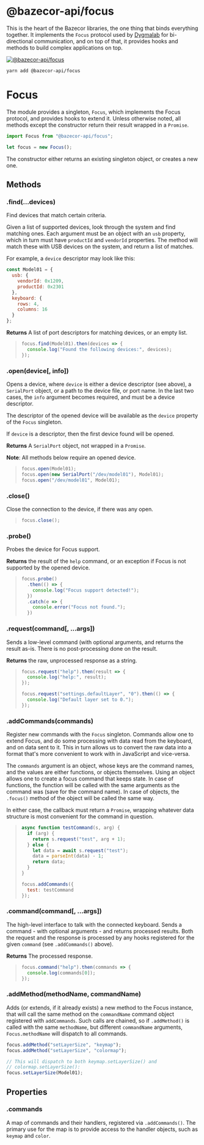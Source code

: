 @bazecor-api/focus
====================

This is the heart of the Bazecor libraries, the one thing that binds
everything together. It implements the `Focus` protocol used by
[Dygmalab][k:focus] for bi-directional communication, and on top of that, it
provides hooks and methods to build complex applications on top.

 [k:focus]: https://github.com/Dygmalab/Bazecor-Focus

[![@bazecor-api/focus](https://img.shields.io/npm/v/@chrysalis-api/focus.svg?style=for-the-badge&label=@chrysalis-api/focus&logo=npm)](https://www.npmjs.com/package/@chrysalis-api/focus)

```
yarn add @bazecor-api/focus
```

# Focus

The module provides a singleton, `Focus`, which implements the Focus protocol,
and provides hooks to extend it. Unless otherwise noted, all methods except the constructor return their result wrapped in a `Promise`.

```javascript
import Focus from "@bazecor-api/focus";

let focus = new Focus();
```

The constructor either returns an existing singleton object, or creates a new
one.

## Methods

### .find(...devices)

Find devices that match certain criteria.

Given a list of supported devices, look through the system and find matching
ones. Each argument must be an object with an `usb` property, which in turn must
have `productId` and `vendorId` properties. The method will match these with USB
devices on the system, and return a list of matches.

For example, a `device` descriptor may look like this:

```javascript
const Model01 = {
  usb: {
    vendorId: 0x1209,
    productId: 0x2301
  },
  keyboard: {
    rows: 4,
    columns: 16
  }
};
```

**Returns** A list of port descriptors for matching devices, or an empty list.

> ```javascript
> focus.find(Model01).then(devices => {
>   console.log("Found the following devices:", devices);
> });
> ```

### .open(device[, info])

Opens a device, where `device` is either a device descriptor (see above), a
`SerialPort` object, or a path to the device file, or port name. In the last two
cases, the `info` argument becomes required, and must be a device descriptor.

The descriptor of the opened device will be available as the `device` property
of the `Focus` singleton.

If `device` is a descriptor, then the first device found will be opened.

**Returns** A `SerialPort` object, not wrapped in a `Promise`.

**Note**: All methods below require an opened device.

> ```javascript
> focus.open(Model01);
> focus.open(new SerialPort("/dev/model01"), Model01);
> focus.open("/dev/model01", Model01);
> ```

### .close()

Close the connection to the device, if there was any open.

> ```javascript
> focus.close();
> ```

### .probe()

Probes the device for Focus support.

**Returns** the result of the `help` command, or an exception if Focus is not
supported by the opened device.

> ```javascript
> focus.probe()
>   .then(() => {
>     console.log("Focus support detected!");
>   })
>   .catch(e => {
>     console.error("Focus not found.");
>   })
> ```

### .request(command[, ...args])

Sends a low-level command (with optional arguments, and returns the result
as-is. There is no post-processing done on the result.

**Returns** the raw, unprocessed response as a string.

> ```javascript
> focus.request("help").then(result => {
>   console.log("help:", result);
> });
>
> focus.request("settings.defaultLayer", "0").then(() => {
>   console.log("Default layer set to 0.");
> });
> ```

### .addCommands(commands)

Register new commands with the `Focus` singleton. Commands allow one to extend
Focus, and do some processing with data read from the keyboard, and on data sent
to it. This in turn allows us to convert the raw data into a format that's more
convenient to work with in JavaScript and vice-versa.

The `commands` argument is an object, whose keys are the command names, and the
values are either functions, or objects themselves. Using an object allows one
to create a focus command that keeps state. In case of functions, the function
will be called with the same arguments as the command was (save for the command
name). In case of objects, the `.focus()` method of the object will be called
the same way.

In either case, the callback must return a `Promise`, wrapping whatever data
structure is most convenient for the command in question.

> ```javascript
> async function testCommand(s, arg) {
>   if (arg) {
>     return s.request("test", arg + 1);
>   } else {
>     let data = await s.request("test");
>     data = parseInt(data) - 1;
>     return data;
>   }
> }
>
> focus.addCommands({
>   test: testCommand
> });
> ```

### .command(command[, ...args])

The high-level interface to talk with the connected keyboard. Sends a command -
with optional arguments - and returns processed results. Both the request and
the response is processed by any hooks registered for the given `command` (see
`.addCommands()` above).

**Returns** The processed response.

> ```javascript
> focus.command("help").then(commands => {
>   console.log(commands[0]);
> });
> ```

### .addMethod(methodName, commandName)

Adds (or extends, if it already exists) a new method to the Focus instance, that
will call the same method on the `commandName` command object registered with
`addCommands`. Such calls are chained, so if `.addMethod()` is called with the
same `methodName`, but different `commandName` arguments, `Focus.methodName`
will dispatch to all commands.

```javascript
focus.addMethod("setLayerSize", "keymap");
focus.addMethod("setLayerSize", "colormap");

// This will dispatch to both keymap.setLayerSize() and
// colormap.setLayerSize():
focus.setLayerSize(Model01);
```

## Properties

### .commands

A map of commands and their handlers, registered via `.addCommands()`. The
primary use for the map is to provide access to the handler objects, such as
`keymap` and `color`.
